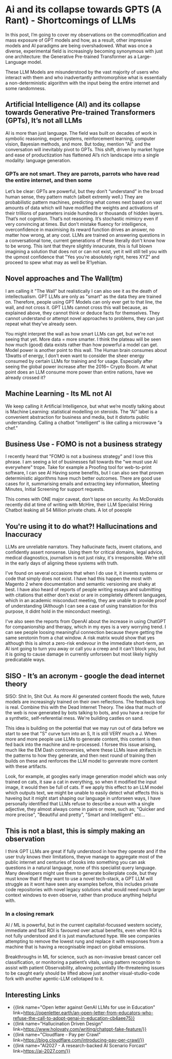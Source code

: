<!-- Title: AI > GPT -->
<!-- Date: 17/06/2025 -->
<!-- Keywords: AI,ML,ChatGPT,Machine Learning,Overuse,Capitalism -->
<!-- Type: ARTICLE -->

# Ai and its collapse towards GPTS (A Rant) - Shortcomings of LLMs
In this post, I’m going to cover my observations on the commodification and mass exposure of GPT models and how, as a result, other impressive models and AI paradigms are being overshadowed.
What was once a diverse, experimental field is increasingly becoming synonymous with just one architecture: the Generative Pre-trained Transformer as a Large-Language model.

These LLM Models are misunderstood by the vast majority of users who interact with them and who inadvertantly anthromorphise what is essentially a non-deterministic algorithm with the input being the entire internet and some randomness.

## Artificial Intelligence (AI) and its collapse towards Generative Pre-trained Transformers (GPTs), It’s not all LLMs
AI is more than just language. 
The field was built on decades of work in symbolic reasoning, expert systems, reinforcement learning, computer vision, Bayesian methods, and more. 
But today, mention "AI" and the conversation will inevitably pivot to GPTs. 
This shift, driven by market hype and ease of productization has flattened AI’s rich landscape into a single modality: language generation.

### GPTs are not smart. They are parrots, parrots who have read the entire internet, and then some
Let’s be clear: GPTs are powerful, but they don’t “understand” in the broad human sense, they pattern match (albeit extremly well.)
They are probabilistic pattern machines, predicting what comes next based on vast amounts of data which will have modified the weights and activations of their trillions of parameters inside hundreds or thousands of hidden layers.
That’s not cognition. That’s not reasoning. It’s stochastic mimicry even if very convincing at times. 
But don’t mistake fluency for intelligence, overconfidence in maximising its reward function drives an answer, no matter how wrong, at any cost.
LLMs are trained on answering questions in a conversational tone, current generations of these literally don't know how to be wrong. This isnt that theyre slightly innacurate, this is full blown imagining a solution that does not or can not exist,
yet it will still tell you with the upmost confidence that "Yes you're absolutely right, heres XYZ" and proceed to spew what may as well be R'lyehian.

## Novel approaches and The Wall(tm)
I am calling it "The Wall" but realistically I can also see it as the death of intellectualism. 
GPT LLMs are only as "smart" as the data they are trained on. Therefore, people using GPT Models can only ever get to that line, the wall, and not cross it. 
GPT LLMs cannot cross this wall because, as explained above, they cannot think or deduce facts for themselves. 
They cannot understand or attempt novel approaches to problems, they can just repeat what they’ve already seen.

You might interpret the wall as how smart LLMs can get, but we're not seeing that yet. More data = more smarter. I think the plateau will be seen how much (good) data exists rather than how powerful a model can get.
Model power is another point to this wall. The Human brain consumes about 13watts of energy, I don't even want to consider the sheer energy consumed by certain LLMs for training and for usage. Especially after seeing the global power increase after the 2016~ Crypto Boom.
At what point does an LLM consume more power than entire nations, have we already crossed it?

## Machine Learning - Its ML not AI
We keep calling it Artificial Intelligence, but what we’re mostly talking about is Machine Learning: statistical modelling on steroids. 
The “AI” label is a convenient abstraction for business and media, but it distorts public understanding. Calling a chatbot “intelligent” is like calling a microwave “a chef.”

## Business Use - FOMO is not a business strategy
I recently heard that "FOMO is not a business strategy" and I love this phrase. I am seeing a lot of businesses fall towards the "we must use AI everywhere" trope. 
Take for example a Proofing tool for web-to-print software, I can see AI Having some benefits, but I can also see that proven deterministic algorithms have much better outcomes.
There are good use cases for it, summarising emails and extracting key information, Meeting Minutes, Initial Screening for support requests.

This comes with ONE major caveat, don't lapse on security. As McDonalds recently did at time of writing with McHire, their LLM Specialist Hiring Chatbot leaking all 54 Million private chats.
A lot of poeople

## You're using it to do what?! Hallucinations and Inaccuracy
LLMs are unreliable narrators. 
They hallucinate facts, invent citations, and confidently assert nonsense. 
Using them for critical domains, legal advice, medical diagnostics, journalism is not just risky, it's irresponsible. 
We’re still in the early days of aligning these systems with truth.

I've found on several occasions that when I do use it, it invents systems or code that simply does not exist. 
I have had this happen the most with Magento 2 where documentation and semantic versioning are shaky at best.
I have also heard of reports of people writing essays and submitting with citations that either don't exist or are in completely different languages, 
which in an academic misconduct meeting, they are unable to provide proof of understanding (Although I can see a case of using translation for this purpose, it didnt hold in the minconduct meeting).

I've also seen the reports from OpenAI about the increase in using ChatGPT for companionship and therapy, which in my eyes is a very worrying trend.
I can see people loosing meaningful connection because theyre getting the same serotonin from a chat window. A risk matrix would show that yes although this 
is almot a zero-risk endevour in the immediate short-term, an AI isnt going to turn you away or call you a creep and it can't block you, but it is going to cause damage in currently unforseen but most likely highly predicatable ways. 

## SISO - It’s an acronym - google the dead internet theory
SISO: Shit In, Shit Out. As more AI generated content floods the web, future models are increasingly trained on their own reflections. 
The feedback loop is real.
Combine this with the Dead Internet Theory. The idea that much of the web is now generated by bots talking to bots, and you have a recipe for a synthetic, self-referential mess. 
We're building castles on sand.

This idea is building on the potential that we may run out of data before we start to see that "S" curve turn into an S, It is still VERY much a J.
When more and more people use LLMs to generate content, this content is then fed back into the machine and re-processed.
I forsee this issue arising, much like the EM Dash controversies, where these LLMs  leave atrifacts in the patterns to how they generate, and then next round of training then builds on these and renforces the LLM model to genrerate more content with these artifacts.

Look, for example, at googles early image generation model which was only trained on cats, it saw a cat in everything, so when it modified the input image, it would then be full of cats. If we apply this effect to an LLM model which outputs text, we might be unable to easily detect what effects this is haveing but it might start shaping our language in unforseen ways, I have personally identified that LLMs refuse to describe a noun with a single adjective, they almost always come in pairs or more, such as; "Quicker and more precise", "Beautiful and pretty", "Smart and Intelligent" etc...

## This is not a blast, this is simply making an observation
I think GPT LLMs are great if fully understood in how they operate and if the user truly knows their limitations, theyve manage to aggregate most of the public internet and centuries of books into something you can ask questions in a natural language, none of this specialist query language.
Many developers might use them to generate boilerplate code, but they must know that if they want to use a novel tech-stack, a GPT LLM will struggle as it wont have seen any examples before, this includes private code repositories with novel legacy solutions what would need much larger context windows to even observe, rather than produce anything helpful with.

### In a closing remark
AI / ML is powerful, but in the current capitalist-focussed western society, immediate and fast ROI is favoured over actual benefits, even when ROI is not fully understood and it is just manufactured hype. 
We see companies attempting to remove the lowest rung and replace it with responses from a machine that is having a recognisable impact on global emissions.

Breakthroughs in ML for science, such as non-invasive breast cancer cell classification, 
or monitoring a patient’s vitals, using pattern recognition to assist with patient Observability, allowing potentially life-threatening issues to be caught early should be lifted above just another visual-studio-code fork with another agentic-LLM cellotaped to it.

## Interesting Links
* {{link name="Open letter against GenAI LLMs for use in Education" link=https://openletter.earth/an-open-letter-from-educators-who-refuse-the-call-to-adopt-genai-in-education-cb4aee75}}
* {{link name="Hallucination Driven Design" link=https://www.holovaty.com/writing/chatgpt-fake-feature/}}
* {{link name="Cloudflare - Pay per Crawl" link=https://blog.cloudflare.com/introducing-pay-per-crawl/}}
* {{link name="AI2027 - A research-backed AI Scenario Forcast" link=https://ai-2027.com/}}
